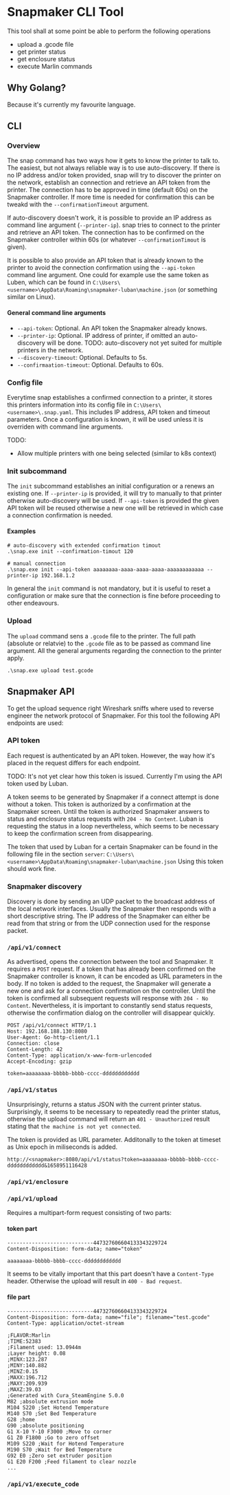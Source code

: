 # Snapmaker CLI Tool

This tool shall at some point be able to perform the following operations
* upload a .gcode file
* get printer status
* get enclosure status
* execute Marlin commands

## Why Golang?
Because it's currently my favourite language.

## CLI

### Overview
The snap command has two ways how it gets to know the printer to talk to. The easiest, but not always reliable way is to use auto-discovery. If there is no IP address and/or token provided, snap will try to discover the printer on the network, establish an connection and retrieve an API token from the printer. The connection has to be approved in time (default 60s) on the Snapmaker controller. If more time is needed for confirmation this can be tweakd with the `--confirmationTimeout` argument.

If auto-discovery doesn't work, it is possible to provide an IP address as command line argument (`--printer-ip`). snap tries to connect to the printer and retrieve an API token. The connection has to be confirmed on the Snapmaker controller within 60s (or whatever `--confirmationTimout` is given).

It is possible to also provide an API token that is already known to the printer to avoid the connection confirmation using the `--api-token` command line argument. One could for example use the same token as Luben, which can be found in `C:\Users\<username>\AppData\Roaming\snapmaker-luban\machine.json` (or something similar on Linux).

#### General command line arguments
* `--api-token`: Optional. An API token the Snapmaker already knows. 
* `--printer-ip`: Optional. IP address of printer, if omitted an auto-discovery will be done. TODO: auto-discovery not yet suited for multiple printers in the network.
* `--discovery-timeout`: Optional. Defaults to 5s.
* `--confirmaation-timeout`: Optional. Defaults to 60s.


### Config file
Everytime snap establishes a confirmed connection to a printer, it stores this printers information into its config file in `C:\Users\<username>\.snap.yaml`. This includes IP address, API token and timeout parameters. Once a configuration is known, it will be used unless it is overriden with command line arguments.

TODO: 
* Allow multiple printers with one being selected (similar to k8s context)

### Init subcommand
The `init` subcommand establishes an initial configuration or a renews an existing one. If `--printer-ip` is provided, it will try to manually to that printer otherwise auto-discovery will be used. If `--api-token` is provided the given API token will be reused otherwise a new one will be retrieved in which case a connection confirmation is needed.

#### Examples
```
# auto-discovery with extended confirmation timout
.\snap.exe init --confirmation-timout 120

# manual connection
.\snap.exe init --api-token aaaaaaaa-aaaa-aaaa-aaaa-aaaaaaaaaaaa --printer-ip 192.168.1.2
```

In general the `init` command is not mandatory, but it is useful to reset a configuration or make sure that the connection is fine before proceeding to other endeavours.

### Upload

The `upload` command sens a `.gcode` file to the printer. The full path (absolute or relatvie) to the `.gcode` file as to be passed as command line argument. All the general arguments regarding the connection to the printer apply.

```
.\snap.exe upload test.gcode
```

## Snapmaker API
To get the upload sequence right Wireshark sniffs where used to reverse engineer the network protocol of Snapmaker. For this tool the following API endpoints are used:

### API token
Each request is authenticated by an API token. However, the way how it's placed in the request differs for each endpoint.

TODO: It's not yet clear how this token is issued. Currently I'm using the API token used by Luban.

A token seems to be generated by Snapmaker if a connect attempt is done without a token. This token is authorized by a confirmation at the Snapmaker screen.
Until the token is authorized Snapmaker answers to status and enclosure status requests with `204 - No Content`. Luban is requesting the status in a loop nevertheless, which seems to be necessary to keep the confirmation screen from disappearing.

The token that used by Luban for a certain Snapmaker can be found in the following file in the section `server`:
`C:\Users\<username>\AppData\Roaming\snapmaker-luban\machine.json`
Using this token should work fine.

### Snapmaker discovery
Discovery is done by sending an UDP packet to the broadcast address of the local network interfaces. Usually the Snapmaker then responds with a short descriptive string. The IP address of the Snapmaker can either be read from that string or from the UDP connection used for the response packet.

### `/api/v1/connect`
As advertised, opens the connection between the tool and Snapmaker. It requires a `POST` request. If a token that has already been confirmed on the Snapmaker controller is known, it can be encoded as URL parameters in the body. If no token is added to the request, the Snapmaker will generate a new one and ask for a connection confirmation on the controller. Until the token is confirmed all subsequent requests will response with `204 - No Content`. Nevertheless, it is important to constantly send status requests, otherwise the confirmation dialog on the controller will disappear quickly.

```
POST /api/v1/connect HTTP/1.1
Host: 192.168.188.130:8080
User-Agent: Go-http-client/1.1
Connection: close
Content-Length: 42
Content-Type: application/x-www-form-urlencoded
Accept-Encoding: gzip

token=aaaaaaaa-bbbbb-bbbb-cccc-dddddddddddd
```

### `/api/v1/status`
Unsurprisingly, returns a status JSON with the current printer status. Surprisingly, it seems to be necessary to repeatedly read the printer status, otherwise the upload command will return an `401 - Unauthorized` result stating that `the machine is not yet connected`.

The token is provided as URL parameter. Additonally to the token at timeset as Unix epoch in miliseconds is added.

```
http://<snapmaker>:8080/api/v1/status?token=aaaaaaaa-bbbbb-bbbb-cccc-dddddddddddd&1658951116428
```

### `/api/v1/enclosure`

### `/api/v1/upload`
Requires a multipart-form request consisting of two parts:

#### token part
```
----------------------------447327606604133343229724
Content-Disposition: form-data; name="token"

aaaaaaaa-bbbbb-bbbb-cccc-dddddddddddd
```

It seems to be vitally important that this part doesn't have a `Content-Type` header. Otherwise the upload will result in `400 - Bad request`.

#### file part
```
----------------------------447327606604133343229724
Content-Disposition: form-data; name="file"; filename="test.gcode"
Content-Type: application/octet-stream

;FLAVOR:Marlin
;TIME:52383
;Filament used: 13.0944m
;Layer height: 0.08
;MINX:123.287
;MINY:140.882
;MINZ:0.15
;MAXX:196.712
;MAXY:209.939
;MAXZ:39.03
;Generated with Cura_SteamEngine 5.0.0
M82 ;absolute extrusion mode
M104 S220 ;Set Hotend Temperature
M140 S70 ;Set Bed Temperature
G28 ;home
G90 ;absolute positioning
G1 X-10 Y-10 F3000 ;Move to corner 
G1 Z0 F1800 ;Go to zero offset
M109 S220 ;Wait for Hotend Temperature
M190 S70 ;Wait for Bed Temperature
G92 E0 ;Zero set extruder position
G1 E20 F200 ;Feed filament to clear nozzle
...
```
### `/api/v1/execute_code`